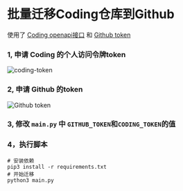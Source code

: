 # 批量迁移Coding仓库到Github

使用了 [Coding openapi接口](https://coding.net/help/openapi) 和 [Github token](https://github.com/settings/tokens)

### 1, 申请 Coding 的个人访问令牌token

![coding-token](https://user-images.githubusercontent.com/685167/198686187-b544c048-132e-41a6-aaf2-b19ce2dab75a.png)

### 2, 申请 Github 的token

 ![Github token](https://user-images.githubusercontent.com/685167/198687197-af9d6372-aed4-499d-993e-b4550c2593da.png)


### 3, 修改 `main.py` 中 `GITHUB_TOKEN`和`CODING_TOKEN`的值 
 
### 4，执行脚本
```
# 安装依赖
pip3 install -r requirements.txt  
# 开始迁移
python3 main.py
```

